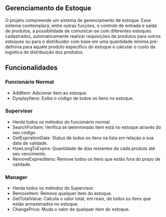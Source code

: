 
## Gerenciamento de Estoque

O projeto compreende um sistema de gerenciamento de estoque. Esse sistema comtemplará, entre outras funções, o controle de entrada e saída de produtos, a possibilidade de comunicar-se com diferentes estoques cadastrados, automaticamente realizar requisições de produtos para outros estoques ou para o distribuidor com base em uma quantidade minima pré-definina para aquele produto específico do estoque e calcular o custo da logistica de distribuição dos produtos.


## Funcionalidades

### Funcionário Normal

- AddItem: Adicionar item ao estoque.
- DysplayItens: Exibe o código de todos os itens no estoque.

### Supervisor 

- Herda todos os métodos do funcionário normal.
- SearchForItem: Verifica se determinado item está no estoque através do seu código.
- GetExpirationDate: Status de todos os itens na lista em relação a sua data de validade.
- HowLongToExpire: Quantidade de dias restantes de cada produto até seu vencimento.
- RemoveExpiredItens: Remove todos os itens que estão fora do prazo de validade.

### Manager

- Herda todos os métodos do Supervisor.
- RemoveItem: Remove qualquer item do estoque.
- GetTotalValue: Calcula o valor total, em reais, de todos os itens que estão armazenados no estoque.
- ChangePrice: Muda o valor de qualquer item do estoque.
